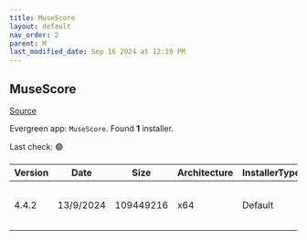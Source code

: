 ```yaml
---
title: MuseScore
layout: default
nav_order: 2
parent: M
last_modified_date: Sep 16 2024 at 12:19 PM
---
```


## MuseScore

[Source](https://musescore.org/)

Evergreen app: `MuseScore`. Found **1** installer.

Last check: 🟢

| Version | Date      | Size      | Architecture | InstallerType | Type | URI                                                                                                                                                                                                                        |
| ------- | --------- | --------- | ------------ | ------------- | ---- | -------------------------------------------------------------------------------------------------------------------------------------------------------------------------------------------------------------------------- |
| 4.4.2   | 13/9/2024 | 109449216 | x64          | Default       | msi  | [https://github.com/musescore/MuseScore/releases/download/v4.4.2/MuseScore-Studio-4.4.2.242570931-x86_64.msi](https://github.com/musescore/MuseScore/releases/download/v4.4.2/MuseScore-Studio-4.4.2.242570931-x86_64.msi) |
